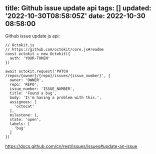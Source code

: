 title: Github issue update api
tags: []
updated: '2022-10-30T08:58:05Z'
date: 2022-10-30 08:58:00
---

Github issue update js api:
```
// Octokit.js
// https://github.com/octokit/core.js#readme
const octokit = new Octokit({
  auth: 'YOUR-TOKEN'
})

await octokit.request('PATCH /repos/{owner}/{repo}/issues/{issue_number}', {
  owner: 'OWNER',
  repo: 'REPO',
  issue_number: 'ISSUE_NUMBER',
  title: 'Found a bug',
  body: 'I\'m having a problem with this.',
  assignees: [
    'octocat'
  ],
  milestone: 1,
  state: 'open',
  labels: [
    'bug'
  ]
})
```
https://docs.github.com/cn/rest/issues/issues#update-an-issue